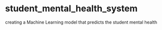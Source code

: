 # student_mental_health_system
creating a Machine Learning model that predicts the student mental health
